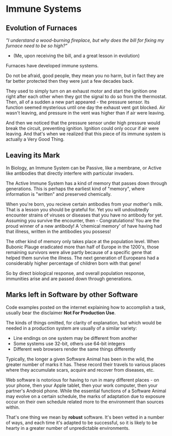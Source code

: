 # Immune Systems

## Evolution of Furnaces

*"I understand a wood-burning fireplace, but why does the bill for fixing my furnace need to be so high?"*
- (Me, upon receiving the bill, and a great lesson in evolution)

Furnaces have developed immune systems. 

Do not be afraid, good people, they mean you no harm, but in fact they are far better protected then they were just a few decades back. 

They used to simply turn on an exhaust motor and start the ignition one right after each other when they got the signal to do so from the thermostat. Then, all of a sudden a new part appeared - the pressure sensor. Its function seemed mysterious until one day the exhaust vent got blocked. Air wasn't leaving, and pressure in the vent was higher than if air were leaving. 

And then we noticed that the pressure sensor under high pressure would break the circuit, preventing ignition. Ignition could only occur if air were leaving. And that's when we realized that this piece of its immune system is actually a Very Good Thing.


## Leaving its Mark

In Biology, an Immune System can be Passive, like a membrane, or Active like antibodies that directly interfere with particular invaders.

The Active Immune System has a kind of memory that passes down through generations. This is perhaps the earliest kind of "memory", where information is "written" and preserved chemically.

When you're born, you recieve certain antibodies from your mother's milk. That is a lesson you should be grateful for. Yet you will undoubtedly encounter strains of viruses or diseases that you have no antibody for yet. Assuming you survive the encounter, then - Congratulations! You are the proud winner of a new antibody! A 'chemical memory' of have having had that illness, written in the antibodies you possess!

The other kind of memory only takes place at the population level. When Bubonic Plauge eradicated more than half of Europe in the 1200's, those remaining survivors were alive partly because of a specific gene that helped them survive the illness. The next generation of Europeans had a considerably higher percentage of children born with that gene! 

So by direct biological response, and overall population response, immunities arise and are passed down through generations.

## Marks left in Software by other Software

Code examples posted on the internet explaining how to accomplish a task, usually bear the disclaimer **Not For Production Use**.

The kinds of things omitted, for clarity of explanation, but which would be needed in a production system are usually of a similar variety:

* Line endings on one system may be different from another
* Some systems use 32-bit, others use 64-bit integers
* Different web browsers render the same things differently

Typically, the longer a given Software Animal has been in the wild, the greater number of marks it has. These record their travels to various places where they accumulate scars, acquire and recover from diseases, etc. 

Web software is notorious for having to run in many different places - on your phone, then your Apple tablet, then your work computer, then your partner's Android phone. While the essential functions of a Software Animal may evolve on a certain schedule, the marks of adaptation due to exposure occur on their own schedule related more to the environment than sources within.

That's one thing we mean by **robust** software. It's been vetted in a number of ways, and each time it's adapted to be successful, so it is likely to be hearty in a greater number of unpredictable environments.

